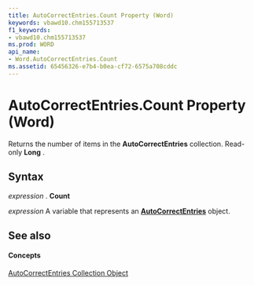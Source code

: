 ```yaml
---
title: AutoCorrectEntries.Count Property (Word)
keywords: vbawd10.chm155713537
f1_keywords:
- vbawd10.chm155713537
ms.prod: WORD
api_name:
- Word.AutoCorrectEntries.Count
ms.assetid: 65456326-e7b4-b0ea-cf72-6575a708cddc
---
```



# AutoCorrectEntries.Count Property (Word)

Returns the number of items in the  **AutoCorrectEntries** collection. Read-only **Long** .


## Syntax

 _expression_ . **Count**

 _expression_ A variable that represents an **[AutoCorrectEntries](autocorrectentries-object-word.md)** object.


## See also


#### Concepts


[AutoCorrectEntries Collection Object](autocorrectentries-object-word.md)

